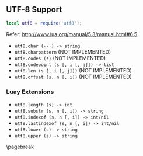 ## UTF-8 Support

```lua
local utf8 = require('utf8');
```

Refer: http://www.lua.org/manual/5.3/manual.html#6.5

*   `utf8.char (···) -> string`
*   `utf8.charpattern` (NOT IMPLEMENTED)
*   `utf8.codes (s)` (NOT IMPLEMENTED)
*   `utf8.codepoint (s [, i [, j]]) -> list`
*   `utf8.len (s [, i [, j]])` (NOT IMPLEMENTED)
*   `utf8.offset (s, n [, i])` (NOT IMPLEMENTED)

### Luay Extensions

*   `utf8.length (s) -> int`
*   `utf8.substr (s, n [, i]) -> string`
*   `utf8.indexof (s, n [, i]) -> int/nil`
*   `utf8.lastindexof (s, n [, i]) -> int/nil`
*   `utf8.lower (s) -> string`
*   `utf8.upper (s) -> string`

\pagebreak
